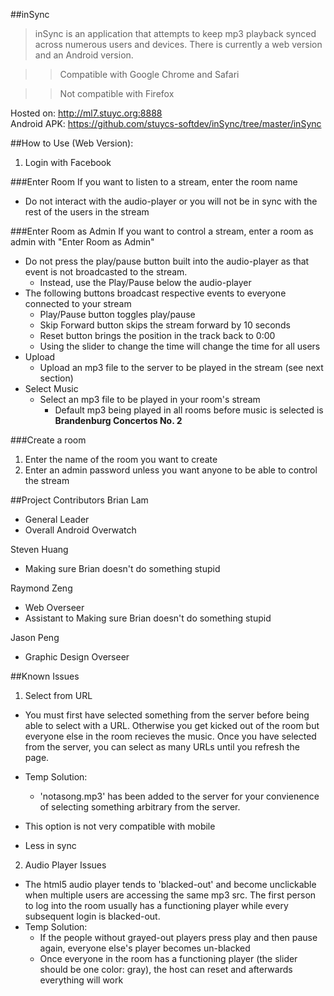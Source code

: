##inSync

>inSync is an application that attempts to keep mp3 playback synced across numerous users and devices. There is currently a web version and an Android version.

>>Compatible with Google Chrome and Safari

>>Not compatible with Firefox

Hosted on: http://ml7.stuyc.org:8888 <br>
Android APK: https://github.com/stuycs-softdev/inSync/tree/master/inSync

##How to Use (Web Version):
1. Login with Facebook

###Enter Room
If you want to listen to a stream, enter the room name
  * Do not interact with the audio-player or you will not be in sync with the rest of the users in the stream
  
###Enter Room as Admin
If you want to control a stream, enter a room as admin with "Enter Room as Admin"
  * Do not press the play/pause button built into the audio-player as that event is not broadcasted to the stream.
      * Instead, use the Play/Pause below the audio-player
  * The following buttons broadcast respective events to everyone connected to your stream
      * Play/Pause button toggles play/pause 
      * Skip Forward button skips the stream forward by 10 seconds 
      * Reset button brings the position in the track back to 0:00
      * Using the slider to change the time will change the time for all users
  * Upload
      * Upload an mp3 file to the server to be played in the stream (see next section)
  * Select Music
      * Select an mp3 file to be played in your room's stream 
        * Default mp3 being played in all rooms before music is selected is **Brandenburg Concertos No. 2**
      
###Create a room
1. Enter the name of the room you want to create
2. Enter an admin password unless you want anyone to be able to control the stream
 
  
##Project Contributors
Brian Lam
+ General Leader
+ Overall Android Overwatch

Steven Huang
+ Making sure Brian doesn't do something stupid

Raymond Zeng
+ Web Overseer
+ Assistant to Making sure Brian doesn't do something stupid

Jason Peng
+ Graphic Design Overseer

##Known Issues
1. Select from URL
  + You must first have selected something from the server before being able to select with a URL. 
  Otherwise you get kicked out of the room but everyone else in the room recieves the music. 
  Once you have selected from the server, you can select as many URLs until you refresh the page. 
  + Temp Solution:
     + 'notasong.mp3' has been added to the server for your convienence of selecting something arbitrary from the server.
  
  + This option is not very compatible with mobile
   
  + Less in sync
2. Audio Player Issues
  + The html5 audio player tends to 'blacked-out' and become unclickable when multiple users are accessing the same mp3 src.
    The first person to log into the room usually has a functioning player while every subsequent login is blacked-out.
  + Temp Solution:
     + If the people without grayed-out players press play and then pause again, everyone else's player becomes un-blacked
     + Once everyone in the room has a functioning player (the slider should be one color: gray), the host can reset and afterwards everything will work
